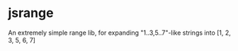 jsrange
=======

An extremely simple range lib, for expanding \"1..3,5..7\"-like strings into [1, 2, 3, 5, 6, 7]
